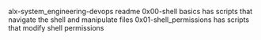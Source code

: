 alx-system_engineering-devops readme
0x00-shell basics has scripts that navigate the shell and manipulate files
0x01-shell_permissions has scripts that modify shell permissions
